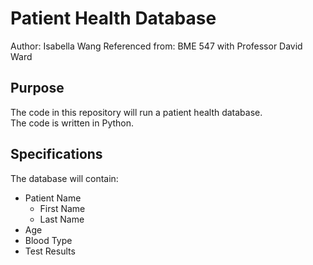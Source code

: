 # Patient Health Database

Author: Isabella Wang
Referenced from: BME 547 with Professor David Ward

## Purpose
The code in this repository will run a patient health database.  
The code is written in Python.

## Specifications
The database will contain:
* Patient Name
    * First Name
    * Last Name
* Age
* Blood Type
* Test Results